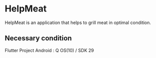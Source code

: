 # HelpMeat
HelpMeat is an application that helps to grill meat in optimal condition.

## Necessary condition
Flutter Project
Android : Q OS(10) / SDK 29
